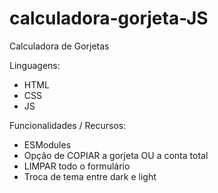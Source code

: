 # calculadora-gorjeta-JS
Calculadora de Gorjetas

Linguagens:
- HTML
- CSS
- JS


Funcionalidades / Recursos:
- ESModules
- Opção de COPIAR a gorjeta OU a conta total
- LIMPAR todo o formulário
- Troca de tema entre dark e light
